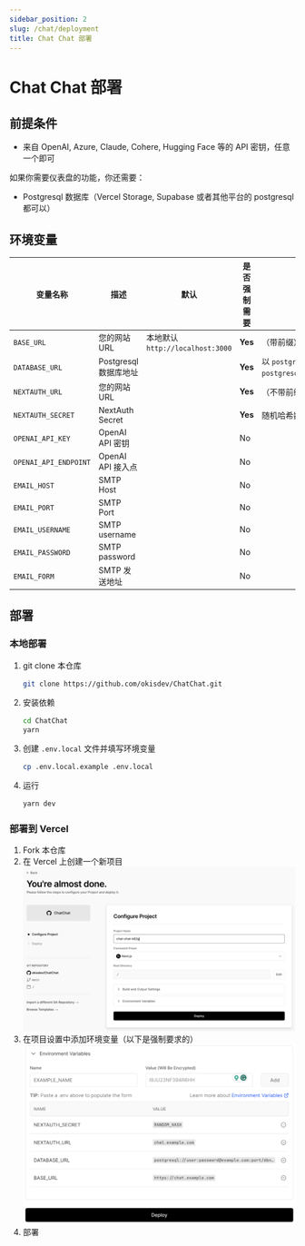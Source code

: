 ```yaml
---
sidebar_position: 2
slug: /chat/deployment
title: Chat Chat 部署
---
```


# Chat Chat 部署

## 前提条件

-   来自 OpenAI, Azure, Claude, Cohere, Hugging Face 等的 API 密钥，任意一个即可

如果你需要仪表盘的功能，你还需要：

-   Postgresql 数据库（Vercel Storage, Supabase 或者其他平台的 postgresql 都可以）

## 环境变量

| 变量名称              | 描述                  | 默认                            | 是否强制需要 | 提示                                                                                                |
| --------------------- | --------------------- | ------------------------------- | ------------ | --------------------------------------------------------------------------------------------------- |
| `BASE_URL`            | 您的网站 URL          | 本地默认`http://localhost:3000` | **Yes**      | （带前缀）                                                                                          |
| `DATABASE_URL`        | Postgresql 数据库地址 |                                 | **Yes**      | 以 `postgresql://` 开头 （如果不需要，请填写 `postgresql://user:password@example.com:port/dbname`） |
| `NEXTAUTH_URL`        | 您的网站 URL          |                                 | **Yes**      | （不带前缀）                                                                                        |
| `NEXTAUTH_SECRET`     | NextAuth Secret       |                                 | **Yes**      | 随机哈希数值（16 位最佳）                                                                           |
| `OPENAI_API_KEY`      | OpenAI API 密钥       |                                 | No           |                                                                                                     |
| `OPENAI_API_ENDPOINT` | OpenAI API 接入点     |                                 | No           |                                                                                                     |
| `EMAIL_HOST`          | SMTP Host             |                                 | No           |                                                                                                     |
| `EMAIL_PORT`          | SMTP Port             |                                 | No           |                                                                                                     |
| `EMAIL_USERNAME`      | SMTP username         |                                 | No           |                                                                                                     |
| `EMAIL_PASSWORD`      | SMTP password         |                                 | No           |                                                                                                     |
| `EMAIL_FORM`          | SMTP 发送地址         |                                 | No           |                                                                                                     |

## 部署

### 本地部署

1. git clone 本仓库

    ```bash
    git clone https://github.com/okisdev/ChatChat.git
    ```

2. 安装依赖

    ```bash
    cd ChatChat
    yarn
    ```

3. 创建 `.env.local` 文件并填写环境变量

    ```bash
    cp .env.local.example .env.local
    ```

4. 运行

    ```bash
    yarn dev
    ```

### 部署到 Vercel

1.  Fork 本仓库
2.  在 Vercel 上创建一个新项目
    ![](./assets/Vercel-1.png)
3.  在项目设置中添加环境变量（以下是强制要求的）
    ![](./assets/Vercel-2.png)
4.  部署
